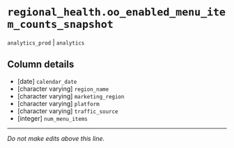# `regional_health.oo_enabled_menu_item_counts_snapshot`
`analytics_prod` | `analytics`

## Column details
* [date]      `calendar_date`
* [character varying] `region_name`
* [character varying] `marketing_region`
* [character varying] `platform`
* [character varying] `traffic_source`
* [integer]   `num_menu_items`

-------------------------------------------------------------------------------
*Do not make edits above this line.*
